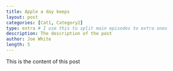 ```yaml
---
title: Apple a day keeps 
layout: post
categories: [Cat1, Category2]
type: extra # I use this to split main episodes to extra ones
description: The description of the post
author: Joe White
length: 5
---
```

This is the content of this post
